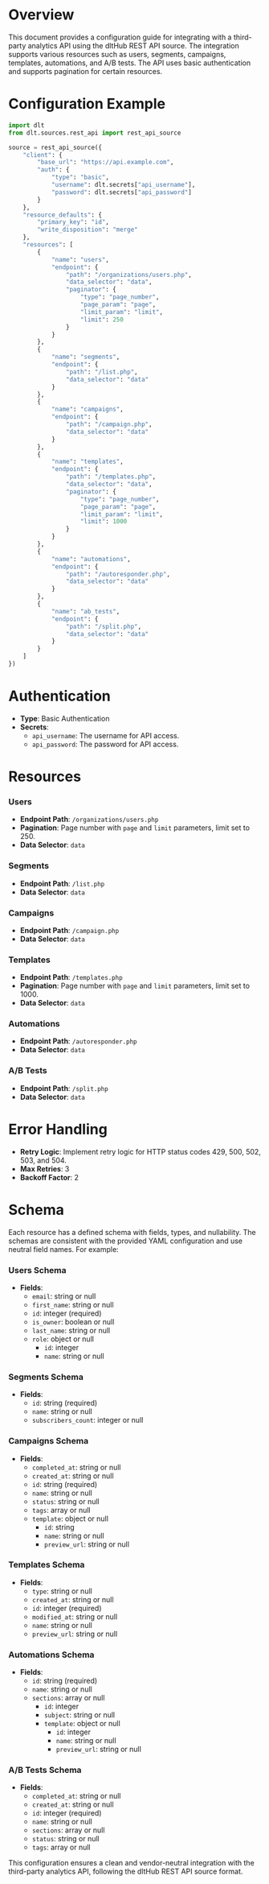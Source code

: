 # Overview

This document provides a configuration guide for integrating with a third-party analytics API using the dltHub REST API source. The integration supports various resources such as users, segments, campaigns, templates, automations, and A/B tests. The API uses basic authentication and supports pagination for certain resources.

# Configuration Example

```python
import dlt
from dlt.sources.rest_api import rest_api_source

source = rest_api_source({
    "client": {
        "base_url": "https://api.example.com",
        "auth": {
            "type": "basic",
            "username": dlt.secrets["api_username"],
            "password": dlt.secrets["api_password"]
        }
    },
    "resource_defaults": {
        "primary_key": "id",
        "write_disposition": "merge"
    },
    "resources": [
        {
            "name": "users",
            "endpoint": {
                "path": "/organizations/users.php",
                "data_selector": "data",
                "paginator": {
                    "type": "page_number",
                    "page_param": "page",
                    "limit_param": "limit",
                    "limit": 250
                }
            }
        },
        {
            "name": "segments",
            "endpoint": {
                "path": "/list.php",
                "data_selector": "data"
            }
        },
        {
            "name": "campaigns",
            "endpoint": {
                "path": "/campaign.php",
                "data_selector": "data"
            }
        },
        {
            "name": "templates",
            "endpoint": {
                "path": "/templates.php",
                "data_selector": "data",
                "paginator": {
                    "type": "page_number",
                    "page_param": "page",
                    "limit_param": "limit",
                    "limit": 1000
                }
            }
        },
        {
            "name": "automations",
            "endpoint": {
                "path": "/autoresponder.php",
                "data_selector": "data"
            }
        },
        {
            "name": "ab_tests",
            "endpoint": {
                "path": "/split.php",
                "data_selector": "data"
            }
        }
    ]
})
```

# Authentication

- **Type**: Basic Authentication
- **Secrets**: 
  - `api_username`: The username for API access.
  - `api_password`: The password for API access.

# Resources

### Users
- **Endpoint Path**: `/organizations/users.php`
- **Pagination**: Page number with `page` and `limit` parameters, limit set to 250.
- **Data Selector**: `data`

### Segments
- **Endpoint Path**: `/list.php`
- **Data Selector**: `data`

### Campaigns
- **Endpoint Path**: `/campaign.php`
- **Data Selector**: `data`

### Templates
- **Endpoint Path**: `/templates.php`
- **Pagination**: Page number with `page` and `limit` parameters, limit set to 1000.
- **Data Selector**: `data`

### Automations
- **Endpoint Path**: `/autoresponder.php`
- **Data Selector**: `data`

### A/B Tests
- **Endpoint Path**: `/split.php`
- **Data Selector**: `data`

# Error Handling

- **Retry Logic**: Implement retry logic for HTTP status codes 429, 500, 502, 503, and 504.
- **Max Retries**: 3
- **Backoff Factor**: 2

# Schema

Each resource has a defined schema with fields, types, and nullability. The schemas are consistent with the provided YAML configuration and use neutral field names. For example:

### Users Schema
- **Fields**:
  - `email`: string or null
  - `first_name`: string or null
  - `id`: integer (required)
  - `is_owner`: boolean or null
  - `last_name`: string or null
  - `role`: object or null
    - `id`: integer
    - `name`: string or null

### Segments Schema
- **Fields**:
  - `id`: string (required)
  - `name`: string or null
  - `subscribers_count`: integer or null

### Campaigns Schema
- **Fields**:
  - `completed_at`: string or null
  - `created_at`: string or null
  - `id`: string (required)
  - `name`: string or null
  - `status`: string or null
  - `tags`: array or null
  - `template`: object or null
    - `id`: string
    - `name`: string or null
    - `preview_url`: string or null

### Templates Schema
- **Fields**:
  - `type`: string or null
  - `created_at`: string or null
  - `id`: integer (required)
  - `modified_at`: string or null
  - `name`: string or null
  - `preview_url`: string or null

### Automations Schema
- **Fields**:
  - `id`: string (required)
  - `name`: string or null
  - `sections`: array or null
    - `id`: integer
    - `subject`: string or null
    - `template`: object or null
      - `id`: integer
      - `name`: string or null
      - `preview_url`: string or null

### A/B Tests Schema
- **Fields**:
  - `completed_at`: string or null
  - `created_at`: string or null
  - `id`: integer (required)
  - `name`: string or null
  - `sections`: array or null
  - `status`: string or null
  - `tags`: array or null

This configuration ensures a clean and vendor-neutral integration with the third-party analytics API, following the dltHub REST API source format.